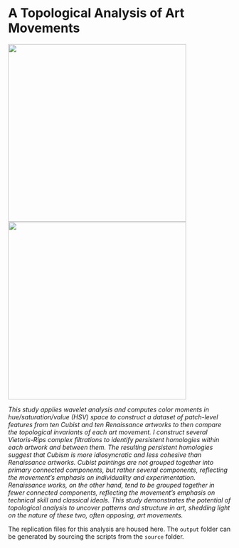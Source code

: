 
# A Topological Analysis of Art Movements


<img src="https://github.com/kobleary/art-explorer/assets/38228048/23c4a0dd-1e1b-4cb9-9ca4-e594d3c0561b" width="400">
<img src="https://github.com/kobleary/art-explorer/assets/38228048/551710c0-a7b7-4a89-bbaf-4b01ab1e683d" width="400">

*This study applies wavelet analysis and computes color moments in hue/saturation/value (HSV) space to construct a dataset of patch-level features from ten Cubist and ten Renaissance artworks to then compare the topological invariants of each art movement. I construct several Vietoris-Rips complex filtrations to identify persistent homologies within each artwork and between them. The resulting persistent homologies suggest that Cubism is more idiosyncratic and less cohesive than Renaissance artworks. Cubist paintings are not grouped together into primary connected components, but rather several components, 
reflecting the movement’s emphasis on individuality and experimentation. Renaissance works, on the other hand, tend to be grouped together in fewer connected components,
reflecting the movement’s emphasis on technical skill and classical ideals. This study demonstrates the potential of topological analysis to uncover patterns and structure 
in art, shedding light on the nature of these two, often opposing, art movements.*

The replication files for this analysis are housed here. The `output` folder can be generated by sourcing the scripts from the `source` folder.

